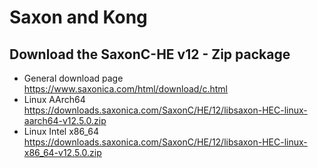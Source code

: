 # Saxon and Kong

## Download the SaxonC-HE v12 - Zip package
- General download page
https://www.saxonica.com/html/download/c.html
- Linux AArch64
https://downloads.saxonica.com/SaxonC/HE/12/libsaxon-HEC-linux-aarch64-v12.5.0.zip
- Linux Intel x86_64
https://downloads.saxonica.com/SaxonC/HE/12/libsaxon-HEC-linux-x86_64-v12.5.0.zip